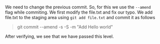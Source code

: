 We need to change the previous commit. So, for this we use the `--amend` flag while commiting.
We first modify the file.txt and fix our typo. We add file.txt to the staging area using `git add file.txt` and commit it as follows

> git commit --amend -s -S -m "Add Hello world"

After verifying, we see that we have passed this level.